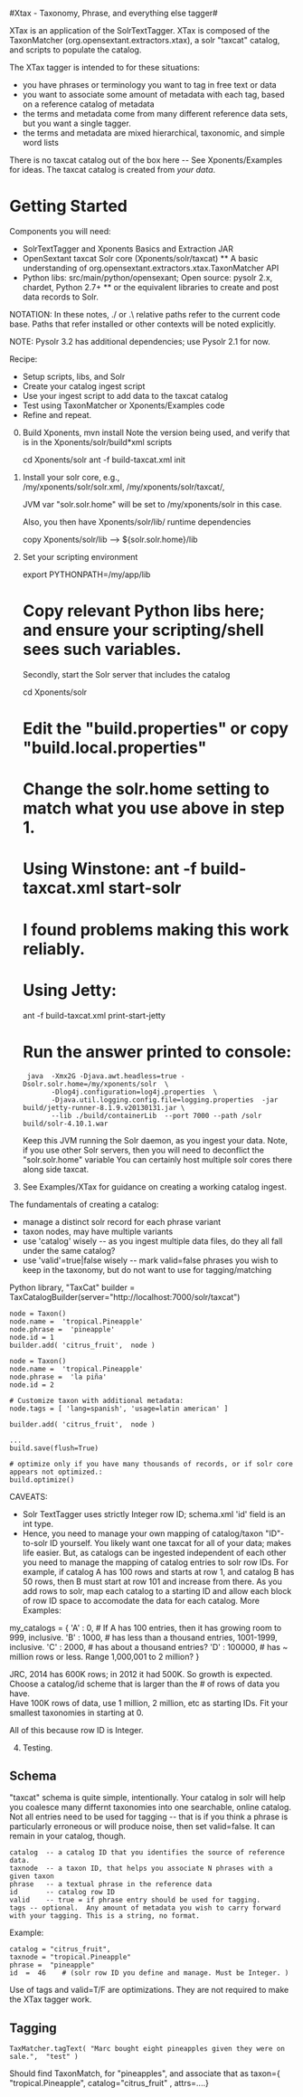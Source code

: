 #Xtax - Taxonomy, Phrase, and everything else tagger#

XTax is an application of the SolrTextTagger.  XTax is composed of the 
TaxonMatcher (org.opensextant.extractors.xtax), a solr "taxcat" catalog, 
and scripts to populate the catalog.

The XTax tagger is intended to for these situations:

 * you have phrases or terminology you want to tag in free text or data
 * you want to associate some amount of metadata with each tag, based on a reference catalog of metadata
 * the terms and metadata come from many different reference data sets, but you want a single tagger.
 * the terms and metadata are mixed hierarchical, taxonomic, and simple word lists

There is no taxcat catalog out of the box here -- See Xponents/Examples for ideas.
The taxcat catalog is created from *your data*.


Getting Started
===============
Components you will need:

 * SolrTextTagger and Xponents Basics and Extraction JAR
 * OpenSextant taxcat Solr core (Xponents/solr/taxcat)
 ** A basic understanding of org.opensextant.extractors.xtax.TaxonMatcher API
 * Python libs: src/main/python/opensexant;  Open source: pysolr 2.x, chardet, Python 2.7+
 ** or the equivalent libraries to create and post data records to Solr.

NOTATION: In these notes, ./ or .\ relative paths refer to the current code base.
Paths that refer installed or other contexts will be noted explicitly.

NOTE: Pysolr 3.2 has additional dependencies; use Pysolr 2.1 for now.

Recipe:
* Setup scripts, libs, and Solr
* Create your catalog ingest script
* Use your ingest script to add data to the taxcat catalog
* Test using TaxonMatcher or Xponents/Examples code
* Refine and repeat.

0. Build Xponents, 
    mvn install 
    Note the version being used, and verify that is in the Xponents/solr/build*xml scripts

    cd Xponents/solr
    ant -f build-taxcat.xml init

1. Install  your solr core, e.g.,  
    /my/xponents/solr/solr.xml, 
    /my/xponents/solr/taxcat/, 

    JVM var "solr.solr.home" will be set to /my/xponents/solr in this case.

    Also, you then have Xponents/solr/lib/  runtime dependencies

    copy Xponents/solr/lib  --> ${solr.solr.home}/lib

2. Set your scripting environment

    export PYTHONPATH=/my/app/lib
    # Copy relevant Python libs here; and ensure your scripting/shell sees such variables.

    Secondly, start the Solr server that includes the catalog 
    
    cd Xponents/solr
    # Edit the "build.properties" or copy "build.local.properties" 
    # Change the solr.home setting to match what you use above in step 1.

    # Using Winstone:  ant -f build-taxcat.xml start-solr
    #   I found problems making this work reliably.
    #
    # Using Jetty:
    ant  -f  build-taxcat.xml print-start-jetty
    #
    #   Run the answer printed to console:

        java  -Xmx2G -Djava.awt.headless=true -Dsolr.solr.home=/my/xponents/solr  \
              -Dlog4j.configuration=log4j.properties  \
              -Djava.util.logging.config.file=logging.properties  -jar build/jetty-runner-8.1.9.v20130131.jar \
              --lib ./build/containerLib  --port 7000 --path /solr build/solr-4.10.1.war

    Keep this JVM running the Solr daemon, as you ingest your data.
    Note, if you use other Solr servers, then you will need to deconflict the "solr.solr.home" variable
    You can certainly host multiple solr cores there along side taxcat.


3. See Examples/XTax for guidance on creating a working catalog ingest.
 
The fundamentals of creating a catalog:
* manage a distinct solr record for each phrase variant
* taxon nodes, may have multiple variants
* use 'catalog' wisely -- as you ingest multiple data files, do they all fall under the same catalog?
* use 'valid'=true|false wisely -- mark valid=false phrases you wish to keep in the taxonomy, but do not want to use for tagging/matching


Python library, "TaxCat"
    builder = TaxCatalogBuilder(server="http://localhost:7000/solr/taxcat")

    node = Taxon()
    node.name =  'tropical.Pineapple'
    node.phrase =  'pineapple'
    node.id = 1
    builder.add( 'citrus_fruit',  node )

    node = Taxon()
    node.name =  'tropical.Pineapple'
    node.phrase =  'la piña'
    node.id = 2

    # Customize taxon with additional metadata:
    node.tags = [ 'lang=spanish', 'usage=latin american' ]

    builder.add( 'citrus_fruit',  node )

    ...
    build.save(flush=True)

    # optimize only if you have many thousands of records, or if solr core appears not optimized.:
    build.optimize()


CAVEATS:
* Solr TextTagger uses strictly Integer row ID; schema.xml 'id' field is an int type.
* Hence, you need to manage your own mapping of catalog/taxon "ID"-to-solr ID yourself.
You likely want one taxcat for all of your data;  makes life easier.  But, as catalogs can be
ingested independent of each other you need to manage the mapping of catalog entries to solr row IDs.  For example, 
if catalog A has 100 rows and starts at row 1, and catalog B has 50 rows, then B must start at row 101 and increase
from there.   As you add rows to solr,  map each catalog to a starting ID and allow each block 
of row ID space to accomodate the data for each catalog. More Examples:

 my_catalogs = 
 {
   'A' : 0,       # If A has 100 entries, then it has growing room to 999, inclusive.
   'B' : 1000,    # has less than a thousand entries, 1001-1999, inclusive.
   'C' : 2000,    # has about  a thousand entries?
   'D' : 100000,  # has ~ million rows or less.  Range 1,000,001 to 2 million?
 }

JRC, 2014 has 600K rows;  in 2012 it had 500K.  So growth is expected.
Choose a catalog/id scheme that is larger than the # of rows of data you have.  
Have 100K rows of data, use 1 million, 2 million, etc as starting IDs.
Fit your smallest taxonomies in starting at 0.

All of this because row ID is Integer.


4. Testing. 

## Schema ##

"taxcat" schema is quite simple, intentionally.
Your catalog in solr will help you coalesce many differnt taxonomies into one searchable, online catalog.
Not all entries need to be used for tagging -- that is if you think a phrase is particularly erroneous or will
produce noise, then set valid=false.  It can remain in your catalog, though.

    catalog  -- a catalog ID that you identifies the source of reference data.
    taxnode  -- a taxon ID, that helps you associate N phrases with a given taxon
    phrase   -- a textual phrase in the reference data
    id       -- catalog row ID
    valid    -- true = if phrase entry should be used for tagging.
    tags -- optional.  Any amount of metadata you wish to carry forward with your tagging. This is a string, no format.

Example:

    catalog = "citrus_fruit",
    taxnode = "tropical.Pineapple"
    phrase =  "pineapple"
    id  =  46    # (solr row ID you define and manage. Must be Integer. )

Use of tags and valid=T/F are optimizations.  They are not required to make the XTax tagger work.

## Tagging ##

    TaxMatcher.tagText( "Marc bought eight pineapples given they were on sale.",  "test" )

Should find TaxonMatch, for "pineapples", and associate that as taxon={ "tropical.Pineapple", catalog="citrus_fruit" , attrs=....}

